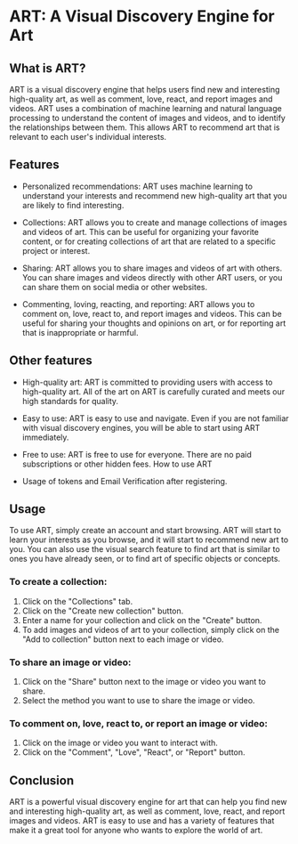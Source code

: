 # ART: A Visual Discovery Engine for Art

## What is ART?

ART is a visual discovery engine that helps users find new and interesting high-quality art, as well as comment, love, react, and report images and videos. ART uses a combination of machine learning and natural language processing to understand the content of images and videos, and to identify the relationships between them. This allows ART to recommend art that is relevant to each user's individual interests.

## Features

* Personalized recommendations: ART uses machine learning to understand your interests and recommend new high-quality art that you are likely to find interesting.

* Collections: ART allows you to create and manage collections of images and videos of art. This can be useful for organizing your favorite content, or for creating collections of art that are related to a specific project or interest.

* Sharing: ART allows you to share images and videos of art with others. You can share images and videos directly with other ART users, or you can share them on social media or other websites.

* Commenting, loving, reacting, and reporting: ART allows you to comment on, love, react to, and report images and videos. This can be useful for sharing your thoughts and opinions on art, or for reporting art that is inappropriate or harmful.

## Other features

* High-quality art: ART is committed to providing users with access to high-quality art. All of the art on ART is carefully curated and meets our high standards for quality.

* Easy to use: ART is easy to use and navigate. Even if you are not familiar with visual discovery engines, you will be able to start using ART immediately.

* Free to use: ART is free to use for everyone. There are no paid subscriptions or other hidden fees.
How to use ART

* Usage of tokens and Email Verification after registering.

## Usage

To use ART, simply create an account and start browsing. ART will start to learn your interests as you browse, and it will start to recommend new art to you. You can also use the visual search feature to find art that is similar to ones you have already seen, or to find art of specific objects or concepts.

### To create a collection:

1. Click on the "Collections" tab.
2. Click on the "Create new collection" button.
3. Enter a name for your collection and click on the "Create" button.
4. To add images and videos of art to your collection, simply click on the "Add to collection" button next to each image or video.

### To share an image or video:

1. Click on the "Share" button next to the image or video you want to share.
2. Select the method you want to use to share the image or video.

### To comment on, love, react to, or report an image or video:

1. Click on the image or video you want to interact with.
2. Click on the "Comment", "Love", "React", or "Report" button.

## Conclusion

ART is a powerful visual discovery engine for art that can help you find new and interesting high-quality art, as well as comment, love, react, and report images and videos. ART is easy to use and has a variety of features that make it a great tool for anyone who wants to explore the world of art.